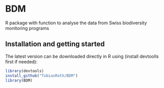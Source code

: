 # BDM

R package with function to analyse the data from Swiss biodiversity monitoring programs


## Installation and getting started

The latest version can be downloaded directly in R using (install devtoolls first if needed):

```r
library(devtools)
install_github("TobiasRoth/BDM")
library(BDM)
```

